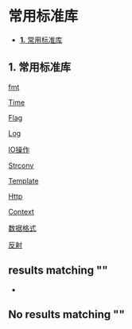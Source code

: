 # 常用标准库

* [**1.** 常用标准库]()

## 1. 常用标准库 <a id="&#x5E38;&#x7528;&#x6807;&#x51C6;&#x5E93;"></a>

[fmt](fmt.md)

[Time](time.md)

[Flag](flag.md)

[Log](log.md)

[IO操作](http://www.topgoer.com/%E5%B8%B8%E7%94%A8%E6%A0%87%E5%87%86%E5%BA%93/文件操作.html)

[Strconv](strconv.md)

[Template](template.md)

[Http](http.md)

[Context](context.md)

[数据格式](http://www.topgoer.com/%E5%B8%B8%E7%94%A8%E6%A0%87%E5%87%86%E5%BA%93/数据格式.html)

[反射](http://www.topgoer.com/%E5%B8%B8%E7%94%A8%E6%A0%87%E5%87%86%E5%BA%93/反射.html)

##  results matching ""

* 
## No results matching ""

